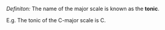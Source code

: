 *Definiton:* The name of the major scale is known as the **tonic**.

E.g. The tonic of the C-major scale is C.

